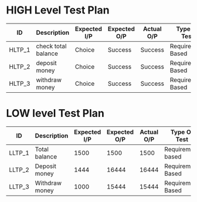 # HIGH Level Test Plan

| ID | Description | Expected I/P | Expected O/P | Actual O/P | Type Of Test |
|---|---|---|---|---|---|
|HLTP_1|check total balance |Choice|Success|Success|Requirement Based|
|HLTP_2|deposit money|Choice|Success|Success|Requirement Based|
|HLTP_3|withdraw money|Choice|Success|Success|Requirement Based|

# LOW level Test Plan
| ID | Description | Expected I/P | Expected O/P | Actual O/P | Type Of Test |
|---|---|---|---|---|---|
|LLTP_1|Total balance|1500|1500|1500|Requirement based|
|LLTP_2|Deposit money|1444|16444|16444 |Requirement Based|
|LLTP_3|Withdraw money |1000|15444|15444 |Requirement Based|

